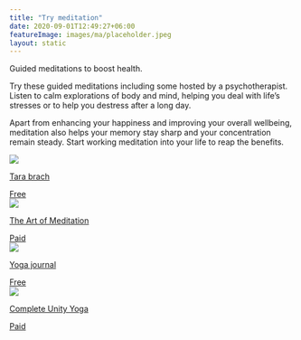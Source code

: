 ```yaml
---
title: "Try meditation"
date: 2020-09-01T12:49:27+06:00
featureImage: images/ma/placeholder.jpeg
layout: static
---
```


Guided meditations to boost health.

Try these guided meditations including some hosted by a psychotherapist. Listen to calm explorations of body and mind, helping you deal with life’s stresses or to help you destress after a long day.

Apart from enhancing your happiness and improving your overall wellbeing, meditation also helps your memory stay sharp and your concentration remain steady. Start working meditation into your life to reap the benefits.

<a class="ma-link" href="https://www.tarabrach.com/guided-meditations/"><div class="ma-card ma-card-Health"><div class="ma-icon"><img src ="/images/icon-check.png"/></div><div class="ma-name"><p>Tara brach</p></div><div class="ma-paid-text"><span>Free</span></div></div></a><a class="ma-link" href="https://theartofmeditation.org/meditation-courses"><div class="ma-card ma-card-Health"><div class="ma-icon"><img src ="/images/icon-pound.png"/></div><div class="ma-name"><p>The Art of Meditation</p></div><div class="ma-paid-text"><span>Paid</span></div></div></a><a class="ma-link" href="https://www.yogajournal.com/meditation/best-free-online-guided-meditations-for-beginners/"><div class="ma-card ma-card-Health"><div class="ma-icon"><img src ="/images/icon-check.png"/></div><div class="ma-name"><p>Yoga journal</p></div><div class="ma-paid-text"><span>Free</span></div></div></a><a class="ma-link" href="https://www.awin1.com/cread.php?awinmid=29057&awinaffid=1198638&ued=https%3A%2F%2Fcompleteunityyoga.com%2F"><div class="ma-card ma-card-Health"><div class="ma-icon"><img src ="/images/icon-pound.png"/></div><div class="ma-name"><p>Complete Unity Yoga</p></div><div class="ma-paid-text"><span>Paid</span></div></div></a>  

<br/><br/>






